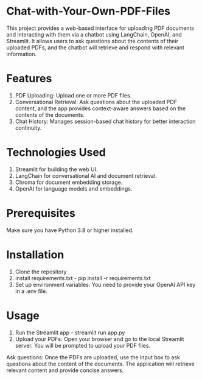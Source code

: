 # Chat-with-Your-Own-PDF-Files
This project provides a web-based interface for uploading PDF documents and interacting with them via a chatbot using LangChain, OpenAI, and Streamlit. It allows users to ask questions about the contents of their uploaded PDFs, and the chatbot will retrieve and respond with relevant information.

# Features
1. PDF Uploading: Upload one or more PDF files.
2. Conversational Retrieval: Ask questions about the uploaded PDF content, and the app provides context-aware answers based on the contents of the documents.
3. Chat History: Manages session-based chat history for better interaction continuity.

# Technologies Used
1. Streamlit for building the web UI.
2. LangChain for conversational AI and document retrieval.
3. Chroma for document embedding storage.
4. OpenAI for language models and embeddings.

# Prerequisites
Make sure you have Python 3.8 or higher installed.

# Installation
1. Clone the repository
2. install requirements.txt - pip install -r requirements.txt
3. Set up environment variables: You need to provide your OpenAI API key in a .env file.

# Usage
1. Run the Streamlit app - streamlit run app.py
2. Upload your PDFs: Open your browser and go to the local Streamlit server. You will be prompted to upload your PDF files.

Ask questions: Once the PDFs are uploaded, use the input box to ask questions about the content of the documents. The application will retrieve relevant content and provide concise answers.




